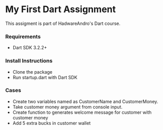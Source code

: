 # My First Dart Assignment

This assigment is part of HadwareAndro's Dart course.

### Requirements

- Dart SDK 3.2.2+

### Install Instructions

- Clone the package
- Run startup.dart with Dart SDK

### Cases

- Create two variables named as CustomerName and CustomerMoney.
- Take customer money argument from console input.
- Create function to generates welcome message for customer with customer money
- Add 5 extra bucks in customer wallet
